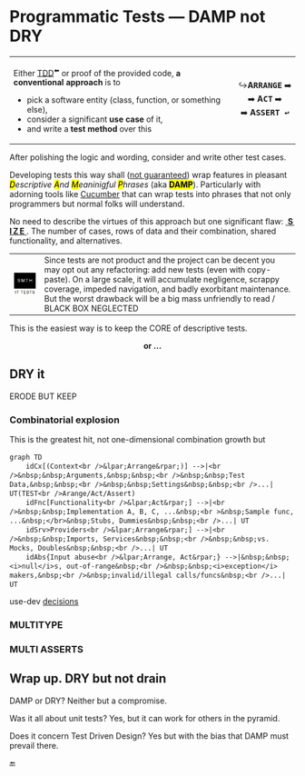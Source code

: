 # Programmatic Tests &mdash; DAMP not DRY

<table><tr><td><p>Either <a href="../../asDrive">TDD</a><sup>⬅️</sup> or proof of the provided code, <b>a conventional approach</b> is to</p>
    <ul>
        <li>pick a software <b></b>entity</b> (class, function, or something else),</li>
        <li>consider a significant <b>use case</b> of it,</li>
        <li>and write a <b>test method</b> over this</li>
    </ul>
</td><td><p align="center">
↪️<b>A<samp>RRANGE</samp></b>&nbsp;➡️ <br />➡️&nbsp;<b>A<samp>CT</samp></b>&nbsp;➡️ <br />➡️&nbsp;<b>A<samp>SSERT ↩️</samp></b>
</p></td></tr></table>

After polishing the logic and wording, consider and write other test cases. 

Developing tests this way shall (<ins>not guaranteed</ins>) wrap features in pleasant _<mark>D</mark>escriptive <mark>A</mark>nd <mark>M</mark>eaninigful <mark>P</mark>hrases_ (aka <mark><b>DAMP</b></mark>).  Particularly with adorning tools like [Cucumber](https://cucumber.io/docs/guides/10-minute-tutorial/?lang=java#write-a-scenario) that can wrap tests into phrases that not only programmers but normal folks will understand.

No need to describe the virtues of this approach but one significant flaw: <ins>&nbsp;<b>S&thinsp;I&thinsp;Z&thinsp;E</b>&nbsp;</ins>. The number of cases, rows of data and their combination, shared functionality, and alternatives.

<table><tr><td><picture><img alt="&nbsp;Black box of test (not of tested code)" src="../../../../_rsc/_img/memes/ItTestsSmth.jpg" /></picture>    
</td><td>
Since tests are not product and the project can be decent you may opt out any refactoring: add new tests (even with copy-paste). On a large scale, it will accumulate negligence, scrappy coverage, impeded navigation, and badly exorbitant maintenance. 
But the worst drawback will be a big mass unfriendly to read / BLACK BOX NEGLECTED    
</td></tr></table>

This is the easiest way is to keep the CORE of descriptive tests.

<p align="center"><b>or&nbsp;...</b></p>

## DRY it

ERODE BUT KEEP

### Combinatorial explosion

This is the greatest hit, not one-dimensional combination growth but 

```mermaid
graph TD
    idCx[(Context<br />&lpar;Arrange&rpar;)] -->|<br />&nbsp;&nbsp;Arguments,&nbsp;&nbsp;<br />&nbsp;&nbsp;Test Data,&nbsp;&nbsp;<br />&nbsp;&nbsp;Settings&nbsp;&nbsp;<br />...| UT(TEST<br />Arange/Act/Assert)
    idFnc[Functionality<br />&lpar;Act&rpar;] -->|<br />&nbsp;&nbsp;Implementation A, B, C, ...&nbsp;<br >&nbsp;Sample func, ...&nbsp;</br>&nbsp;Stubs, Dummies&nbsp;&nbsp;<br />...| UT
    idSrv>Providers<br />&lpar;Arrange&rpar;] -->|<br />&nbsp;&nbsp;Imports, Services&nbsp;&nbsp;<br />&nbsp;&nbsp;vs. Mocks, Doubles&nbsp;&nbsp;<br />...| UT
    idAbs{Input abuse<br />&lpar;Arrange, Act&rpar;} -->|&nbsp;&nbsp;<i>null</i>s, out-of-range&nbsp;<br />&nbsp;&nbsp;<i>exception</i> makers,&nbsp;<br />&nbsp;invalid/illegal calls/funcs&nbsp;<br />...| UT

```

use-dev [decisions](https://github.com/Kyriosity/use-dev/blob/main/README+/tests/README+/prog_tests-multi_feed.md)

### MULTITYPE

### MULTI ASSERTS


## Wrap up. DRY but not drain 

DAMP or DRY? Neither but a compromise.

Was it all about unit tests? Yes, but it can work for others in the pyramid.

Does it concern Test Driven Design? Yes but with the bias that DAMP must prevail there.

🔚

